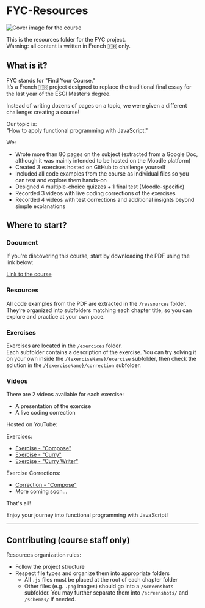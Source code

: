 # FYC-Resources

![Cover image for the course](./cover.jpg?raw=true "Cover")

This is the resources folder for the FYC project.  
Warning: all content is written in French 🇫🇷 only.

## What is it?

FYC stands for "Find Your Course."  
It’s a French 🇫🇷 project designed to replace the traditional final essay for the last year of the ESGI Master’s degree.

Instead of writing dozens of pages on a topic, we were given a different challenge: creating a course!

Our topic is:  
"How to apply functional programming with JavaScript."

We:

- Wrote more than 80 pages on the subject (extracted from a Google Doc, although it was mainly intended to be hosted on the Moodle platform)
- Created 3 exercises hosted on GitHub to challenge yourself
- Included all code examples from the course as individual files so you can test and explore them hands-on
- Designed 4 multiple-choice quizzes + 1 final test (Moodle-specific)
- Recorded 3 videos with live coding corrections of the exercises
- Recorded 4 videos with test corrections and additional insights beyond simple explanations

## Where to start?

### Document

If you're discovering this course, start by downloading the PDF using the link below:

[Link to the course](https://github.com/Norudah/FYC-ressources/blob/main/Cours%20-%20Introduction%20a%CC%80%20la%20programmation%20fonctionnelle%20en%20javascript.pdf)

### Resources

All code examples from the PDF are extracted in the `/ressources` folder.  
They’re organized into subfolders matching each chapter title, so you can explore and practice at your own pace.

### Exercises

Exercises are located in the `/exercices` folder.  
Each subfolder contains a description of the exercise. You can try solving it on your own inside the `/{exerciseName}/exercise` subfolder, then check the solution in the `/{exerciseName}/correction` subfolder.

### Videos

There are 2 videos available for each exercise:

- A presentation of the exercise
- A live coding correction

Hosted on YouTube:

Exercises:
- [Exercise - "Compose"](https://youtu.be/aBKKF4WnSg4)
- [Exercise - "Curry"](https://youtu.be/MS37uepDr4E)
- [Exercise - "Curry Writer"](https://youtu.be/IL_T2r2vypw)

Exercise Corrections:
- [Correction - "Compose"](https://youtu.be/X_ck41KEBEs)
- More coming soon...

That's all!

Enjoy your journey into functional programming with JavaScript!

---

## Contributing (course staff only)

Resources organization rules:

- Follow the project structure
- Respect file types and organize them into appropriate folders
  - All `.js` files must be placed at the root of each chapter folder
  - Other files (e.g. `.png` images) should go into a `/screenshots` subfolder. You may further separate them into `/screenshots/` and `/schemas/` if needed.
